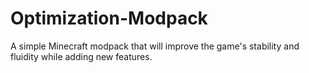 # Optimization-Modpack
A simple Minecraft modpack that will improve the game's stability and fluidity while adding new features.
